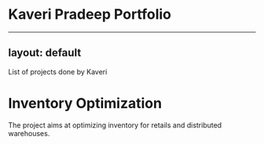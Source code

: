 # Kaveri Pradeep Portfolio
---
layout: default
---

List of projects done by Kaveri

# Inventory Optimization

The project aims at optimizing inventory for retails and distributed warehouses.
